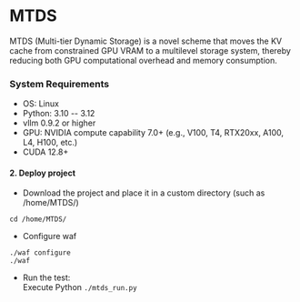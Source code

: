 # MTDS
MTDS (Multi-tier Dynamic Storage) is a novel scheme that moves the KV cache from constrained GPU VRAM to a multilevel storage system, thereby reducing both GPU computational overhead and memory consumption.

### System Requirements
- OS: Linux
- Python: 3.10 -- 3.12
- vllm 0.9.2 or higher
- GPU: NVIDIA compute capability 7.0+ (e.g., V100, T4, RTX20xx, A100, L4, H100, etc.)
- CUDA 12.8+

#### 2. Deploy project
* Download the project and place it in a custom directory (such as /home/MTDS/)  <br>
```
cd /home/MTDS/
```

* Configure waf  <br>
```
./waf configure 
./waf 
```

* Run the test:  <br>
Execute Python `./mtds_run.py`  <br>
